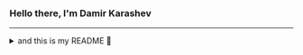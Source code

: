 ### Hello there, I'm Damir Karashev 

---

<details>
  <summary> and this is my README 👀 </summary>
  
  - ✍🏼 I’m currently studying [Tomsk State University](https://www.tsu.ru)
  - 💅🏼 I’m currently learning everything
</details>
